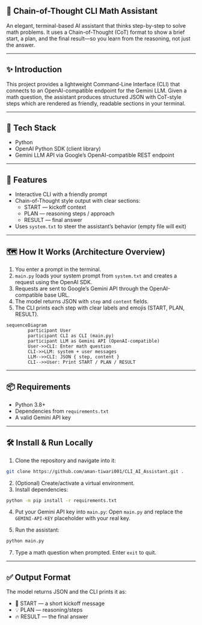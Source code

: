 ## 🧮 Chain-of-Thought CLI Math Assistant

An elegant, terminal-based AI assistant that thinks step-by-step to solve math problems. It uses a Chain-of-Thought (CoT) format to show a brief start, a plan, and the final result—so you learn from the reasoning, not just the answer.

---

## ✨ Introduction
This project provides a lightweight Command-Line Interface (CLI) that connects to an OpenAI-compatible endpoint for the Gemini LLM. Given a math question, the assistant produces structured JSON with CoT-style steps which are rendered as friendly, readable sections in your terminal.

---

## 🧰 Tech Stack
- Python
- OpenAI Python SDK (client library)
- Gemini LLM API via Google’s OpenAI-compatible REST endpoint

---

## 🚀 Features
- Interactive CLI with a friendly prompt
- Chain-of-Thought style output with clear sections:
	- START — kickoff context
	- PLAN — reasoning steps / approach
	- RESULT — final answer
- Uses `system.txt` to steer the assistant’s behavior (empty file will exit)

---

## 🗺️ How It Works (Architecture Overview)
1. You enter a prompt in the terminal.
2. `main.py` loads your system prompt from `system.txt` and creates a request using the OpenAI SDK.
3. Requests are sent to Google’s Gemini API through the OpenAI-compatible base URL.
4. The model returns JSON with `step` and `content` fields.
5. The CLI prints each step with clear labels and emojis (START, PLAN, RESULT).

```mermaid
sequenceDiagram
		participant User
		participant CLI as CLI (main.py)
		participant LLM as Gemini API (OpenAI-compatible)
		User->>CLI: Enter math question
		CLI->>LLM: system + user messages
		LLM-->>CLI: JSON { step, content }
		CLI-->>User: Print START / PLAN / RESULT
```

---

## 📦 Requirements
- Python 3.8+
- Dependencies from `requirements.txt`
- A valid Gemini API key

---

## 🛠️ Install & Run Locally
1. Clone the repository and navigate into it:

```bash
git clone https://github.com/aman-tiwari001/CLI_AI_Assistant.git .
```

2. (Optional) Create/activate a virtual environment.
3. Install dependencies:

```bash
python -m pip install -r requirements.txt
```
4. Put your Gemini API key into `main.py`: Open `main.py` and replace the `GEMINI-API-KEY` placeholder with your real key.

5. Run the assistant:

```bash
python main.py
```

7. Type a math question when prompted. Enter `exit` to quit.

---

## ✅ Output Format
The model returns JSON and the CLI prints it as:
- 🚀 START — a short kickoff message
- 💡 PLAN — reasoning/steps
- 🔥 RESULT — the final answer

